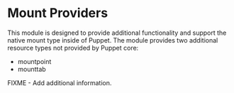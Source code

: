 Mount Providers
===============

This module is designed to provide additional functionality and support the
native mount type inside of Puppet.  The module provides two additional
resource types not provided by Puppet core:

  * mountpoint
  * mounttab

FIXME - Add additional information.
